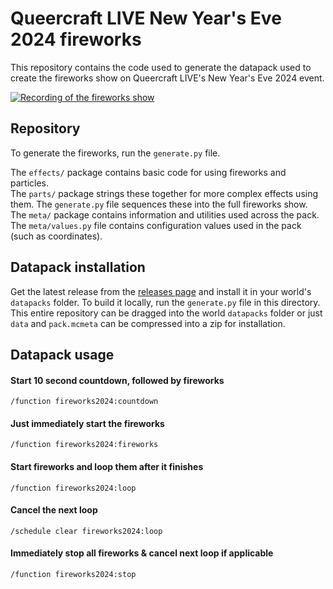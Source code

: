 # Queercraft LIVE New Year's Eve 2024 fireworks

This repository contains the code used to generate the datapack used to create the fireworks show on Queercraft LIVE's New Year's Eve 2024 event.  

[![Recording of the fireworks show](https://img.youtube.com/vi/aT17biO12kg/0.jpg)](https://www.youtube.com/watch?v=aT17biO12kg)

## Repository
To generate the fireworks, run the `generate.py` file.  

The `effects/` package contains basic code for using fireworks and particles.  
The `parts/` package strings these together for more complex effects using them.
The `generate.py` file sequences these into the full fireworks show.
The `meta/` package contains information and utilities used across the pack.
The `meta/values.py` file contains configuration values used in the pack (such as coordinates).

## Datapack installation
Get the latest release from the [releases page](https://github.com/Queercraft/datapack_fireworks2024/releases) and install it in your world's `datapacks` folder.
To build it locally, run the `generate.py` file in this directory. This entire repository can be dragged into the world `datapacks` folder or just `data` and `pack.mcmeta` can be compressed into a zip for installation.  

## Datapack usage
#### Start 10 second countdown, followed by fireworks
`/function fireworks2024:countdown`

#### Just immediately start the fireworks
`/function fireworks2024:fireworks`

#### Start fireworks and loop them after it finishes
`/function fireworks2024:loop`

#### Cancel the next loop
`/schedule clear fireworks2024:loop`

#### Immediately stop all fireworks & cancel next loop if applicable
`/function fireworks2024:stop`